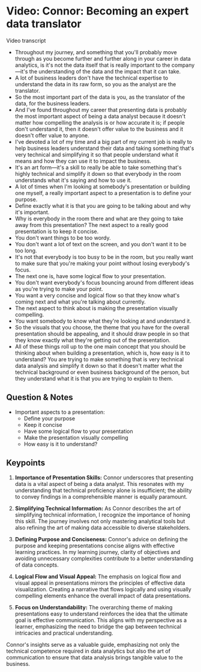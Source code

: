 # Video: Connor: Becoming an expert data translator

Video transcript

- Throughout my journey, and something that you'll probably move through as you become further and further along in your career in data analytics, is it's not the data itself that is really important to the company—it's the understanding of the data and the impact that it can take.
- A lot of business leaders don't have the technical expertise to understand the data in its raw form, so you as the analyst are the translator.
- So the most important part of the data is you, as the translator of the data, for the business leaders.
- And I've found throughout my career that presenting data is probably the most important aspect of being a data analyst because it doesn't matter how compelling the analysis is or how accurate it is; if people don't understand it, then it doesn't offer value to the business and it doesn't offer value to anyone.
- I've devoted a lot of my time and a big part of my current job is really to help business leaders understand their data and taking something that's very technical and simplifying it so that people understand what it means and how they can use it to impact the business.
- It's an art form—it's a skill to really be able to take something that's highly technical and simplify it down so that everybody in the room understands what it's saying and how to use it.
- A lot of times when I'm looking at somebody's presentation or building one myself, a really important aspect to a presentation is to define your purpose.
- Define exactly what it is that you are going to be talking about and why it's important.
- Why is everybody in the room there and what are they going to take away from this presentation? The next aspect to a really good presentation is to keep it concise.
- You don't want things to be too wordy.
- You don't want a lot of text on the screen, and you don't want it to be too long.
- It's not that everybody is too busy to be in the room, but you really want to make sure that you're making your point without losing everybody's focus.
- The next one is, have some logical flow to your presentation.
- You don't want everybody's focus bouncing around from different ideas as you're trying to make your point.
- You want a very concise and logical flow so that they know what's coming next and what you're talking about currently.
- The next aspect to think about is making the presentation visually compelling.
- You want somebody to know what they're looking at and understand it.
- So the visuals that you choose, the theme that you have for the overall presentation should be appealing, and it should draw people in so that they know exactly what they're getting out of the presentation.
- All of these things roll up to the one main concept that you should be thinking about when building a presentation, which is, how easy is it to understand? You are trying to make something that is very technical data analysis and simplify it down so that it doesn't matter what the technical background or even business background of the person, but they understand what it is that you are trying to explain to them.

## Question & Notes

- Important aspects to a presentation:
  - Define your purpose
  - Keep it concise
  - Have some logical flow to your presentation
  - Make the presentation visually compelling
  - How easy is it to understand?

## Keypoints

1. **Importance of Presentation Skills:** Connor underscores that presenting data is a vital aspect of being a data analyst. This resonates with my understanding that technical proficiency alone is insufficient; the ability to convey findings in a comprehensible manner is equally paramount.

2. **Simplifying Technical Information:** As Connor describes the art of simplifying technical information, I recognize the importance of honing this skill. The journey involves not only mastering analytical tools but also refining the art of making data accessible to diverse stakeholders.

3. **Defining Purpose and Conciseness:** Connor's advice on defining the purpose and keeping presentations concise aligns with effective learning practices. In my learning journey, clarity of objectives and avoiding unnecessary complexities contribute to a better understanding of data concepts.

4. **Logical Flow and Visual Appeal:** The emphasis on logical flow and visual appeal in presentations mirrors the principles of effective data visualization. Creating a narrative that flows logically and using visually compelling elements enhance the overall impact of data presentations.

5. **Focus on Understandability:** The overarching theme of making presentations easy to understand reinforces the idea that the ultimate goal is effective communication. This aligns with my perspective as a learner, emphasizing the need to bridge the gap between technical intricacies and practical understanding.

Connor's insights serve as a valuable guide, emphasizing not only the technical competence required in data analytics but also the art of communication to ensure that data analysis brings tangible value to the business.
